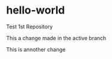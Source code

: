 # hello-world
Test 1st Repository

This a change made in the active branch

This is annother change
